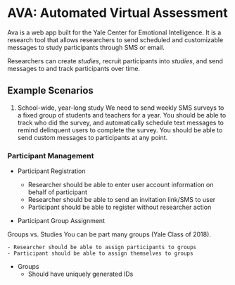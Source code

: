 # AVA: Automated Virtual Assessment

Ava is a web app built for the Yale Center for Emotional Intelligence. It is a research tool that allows researchers to send scheduled and customizable messages to study participants through SMS or email.

Researchers can create *studies*, recruit participants into *studies*, and send messages to and track participants over time.

## Example Scenarios
1. School-wide, year-long study
We need to send weekly SMS surveys to a fixed group of students and teachers for a year. You should be able to track who did the survey, and automatically schedule text messages to remind delinquent users to complete the survey. You should be able to send custom messages to participants at any point.



### Participant Management
- Participant Registration
	- Researcher should be able to enter user account information on behalf of participant
	- Researcher should be able to send an invitation link/SMS to user
	- Participant should be able to register without researcher action

- Participant Group Assignment

Groups vs. Studies
You can be part many groups (Yale Class of 2018).

	- Researcher should be able to assign participants to groups
	- Participant should be able to assign themselves to groups

- Groups
	- Should have uniquely generated IDs


